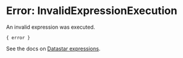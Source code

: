 # Error: InvalidExpressionExecution

An invalid expression was executed.

```
{ error }
```

See the docs on [Datastar expressions](/guide/datastar_expressions).